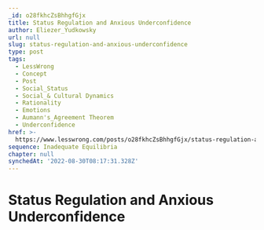 ```yaml
---
_id: o28fkhcZsBhhgfGjx
title: Status Regulation and Anxious Underconfidence
author: Eliezer_Yudkowsky
url: null
slug: status-regulation-and-anxious-underconfidence
type: post
tags:
  - LessWrong
  - Concept
  - Post
  - Social_Status
  - Social_& Cultural Dynamics
  - Rationality
  - Emotions
  - Aumann's_Agreement Theorem
  - Underconfidence
href: >-
  https://www.lesswrong.com/posts/o28fkhcZsBhhgfGjx/status-regulation-and-anxious-underconfidence
sequence: Inadequate Equilibria
chapter: null
synchedAt: '2022-08-30T08:17:31.328Z'
---
```

# Status Regulation and Anxious Underconfidence

